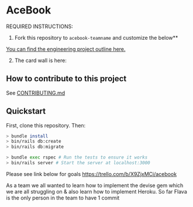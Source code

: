 # AceBook

REQUIRED INSTRUCTIONS:

1. Fork this repository to `acebook-teamname` and customize
the below**

[You can find the engineering project outline here.](https://github.com/makersacademy/course/tree/master/engineering_projects/rails)

2. The card wall is here: <please update>

## How to contribute to this project
See [CONTRIBUTING.md](CONTRIBUTING.md)

## Quickstart

First, clone this repository. Then:

```bash
> bundle install
> bin/rails db:create
> bin/rails db:migrate

> bundle exec rspec # Run the tests to ensure it works
> bin/rails server # Start the server at localhost:3000
```

Please see link below for goals
https://trello.com/b/X9ZjxMCi/acebook


As a team we all wanted to learn how to implement the devise gem which we are all struggling on & also learn how to implement Heroku. So far Flava is the only person in the team to have 1 commit
